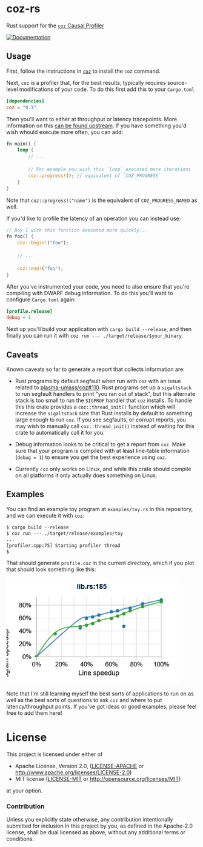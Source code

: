 # coz-rs

Rust support for the [`coz` Causal Profiler](https://github.com/plasma-umass/coz)

[![Documentation](https://docs.rs/coz/badge.svg)](https://docs.rs/coz)

## Usage

First, follow the instructions in [`coz`] to install the `coz` command.

[`coz`]: https://github.com/plasma-umass/coz/#installation

Next, `coz` is a profiler that, for the best results, typically requires
source-level modifications of your code. To do this first add this to your
`Cargo.toml`

```toml
[dependencies]
coz = "0.1"
```

Then you'll want to either at throughput or latency tracepoints. More
information on this [can be found
upstream](https://github.com/plasma-umass/coz/#profiling-modes). If you have
something you'd wish whould execute more often, you can add:

```rust
fn main() {
    loop {
        // ...

        // For example you wish this `loop` executed more iterations
        coz::progress!(); // equivalent of `COZ_PROGRESS`
    }
}
```

Note that `coz::progress!("name")` is the equivalent of `COZ_PROGRESS_NAMED` as
well.

If you'd like to profile the latency of an operation you can instead use:

```rust
// Boy I wish this function executed more quickly...
fn foo() {
    coz::begin!("foo");

    // ...

    coz::end!("foo");
}
```

After you've instrumented your code, you need to also ensure that you're
compiling with DWARF debug information. To do this you'll want to configure
`Cargo.toml` again:

```toml
[profile.release]
debug = 1
```

Next up you'll build your application with `cargo build --release`, and then
finally you can run it with `coz run --- ./target/release/$your_binary`.

## Caveats

Known caveats so far to generate a report that collects information are:

* Rust programs by default segfault when run with `coz` with an issue related to
  [plasma-umass/coz#110](https://github.com/plasma-umass/coz/issues/110). Rust
  programs set up a `sigaltstack` to run segfault handlers to print "you ran out
  of stack", but this alternate stack is too small to run the `SIGPROF` handler
  that `coz` installs. To handle this this crate provides a `coz::thread_init()`
  function which will increase the `sigaltstack` size that Rust installs by
  default to something large enough to run `coz`. If you see segfaults, or
  corrupt reports, you may wish to manually call `coz::thread_init()` instead of
  waiting for this crate to automatically call it for you.

* Debug information looks to be critical to get a report from `coz`. Make sure
  that your program is compiled with at least line-table information (`debug =
  1`) to ensure you get the best experience using `coz`.

* Currently `coz` only works on Linux, and while this crate should compile on
  all platforms it only actually does something on Linux.

## Examples

You can find an example toy program at `examples/toy.rs` in this repository, and
we can execute it with `coz`:

```
$ cargo build --release
$ coz run --- ./target/release/examples/toy
...
[profiler.cpp:75] Starting profiler thread
$
```

That should generate `profile.coz` in the current directory, which if you plot
that should look something like this:

![plot of `toy.rs`](toy.png)

Note that I'm still learning myself the best sorts of applications to run on as
well as the best sorts of questions to ask `coz` and where to put
latency/throughput points. If you've got ideas or good examples, please feel
free to add them here!

# License

This project is licensed under either of

 * Apache License, Version 2.0, ([LICENSE-APACHE](LICENSE-APACHE) or
   http://www.apache.org/licenses/LICENSE-2.0)
 * MIT license ([LICENSE-MIT](LICENSE-MIT) or
   http://opensource.org/licenses/MIT)

at your option.

### Contribution

Unless you explicitly state otherwise, any contribution intentionally submitted
for inclusion in this project by you, as defined in the Apache-2.0 license,
shall be dual licensed as above, without any additional terms or conditions.
